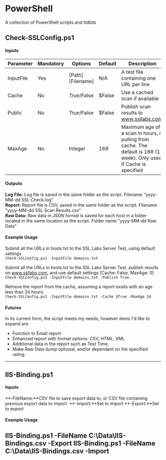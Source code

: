 # PowerShell
A collection of PowerShell scripts and tidbits


## Check-SSLConfig.ps1

#### Inputs

|Parameter|Mandatory|Options|Default|Description|
|---|---|---|---|---|
|InputFile|Yes|[Path][Filename]|N/A|A test file containing one URL per line|
|Cache|No|$True/$False|$False|Use a cached scan if available|
|Public|No|$True/$False|$False|Publish scan results to www.ssllabs.com.|
|MaxAge|No|Integer|168|Maximum age of a scan in hours, if pulling from cache. The default is 168 (1 week). Only used if Cache is specified|


#### Outputs

**Log File:** Log file is saved in the same folder as the script. Filename "yyyy-MM-dd SSL Check.log"  
**Report:** Report file is CSV, saved in the same folder as the script. Filename "yyyy-MM-dd SSL Scan Results.csv"  
**Raw Data:** Raw data in JSON format is saved for each host in a folder located in the same location as the script. Folder name "yyyy-MM-dd Raw Data"

#### Example Usage

Submit all the URLs in hosts.txt to the SSL Labs Server Test, using default settings  
`Check-SSLConfig.ps1 -InputFile domains.txt`

Submit all the URLs in hosts.txt to the SSL Labs Server Test, publish results on www.ssllabs.com, and use default settings [Cache: False, MaxAge: 0]  
`Check-SSLConfig.ps1 -InputFile domains.txt -Publish True`

Retrieve the report from the cache, assuming a report exists with an age less than 24 hours.  
`Check-SSLConfig.ps1 -InputFile domains.txt -Cache $True -MaxAge 24`

#### Futures

In its current form, the script meets my needs, however items I'd like to expand are:

- Function to Email report
- Enhanced report with format options: CSV, HTML, XML
- Additional data in the report such as Test Time.
- Make Raw Data dump optional, and/or dependant on the specified rating.
----
## IIS-Binding.ps1

#### Inputs

**-FileName:**CSV file to save export data to, or CSV file containing previous export data to import.
**-Import:**Set to import
**-Export:**Set to export

#### Example Usage

IIS-Binding.ps1 -FileName C:\Data\IIS-Bindings.csv -Export
IIS-Binding.ps1 -FileName C:\Data\IIS-Bindings.csv -Import
----
